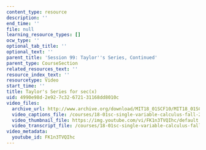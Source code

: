 ```yaml
---
content_type: resource
description: ''
end_time: ''
file: null
learning_resource_types: []
ocw_type: ''
optional_tab_title: ''
optional_text: ''
parent_title: 'Session 99: Taylor''s Series, Continued'
parent_type: CourseSection
related_resources_text: ''
resource_index_text: ''
resourcetype: Video
start_time: ''
title: Taylor's Series for sec(x)
uid: 4990e98d-2e92-7c32-6721-31168dd8010c
video_files:
  archive_url: http://www.archive.org/download/MIT18_01SCF10/MIT18_01SCF10Rec_81_300k.mp4
  video_captions_file: /courses/18-01sc-single-variable-calculus-fall-2010/0c1e1b946c5259ecb01c7b9c7c4d0c92_FK1n3TVQIhc.vtt
  video_thumbnail_file: https://img.youtube.com/vi/FK1n3TVQIhc/default.jpg
  video_transcript_file: /courses/18-01sc-single-variable-calculus-fall-2010/3eb1ed4926038376071292571b97d4e7_FK1n3TVQIhc.pdf
video_metadata:
  youtube_id: FK1n3TVQIhc
---
```


